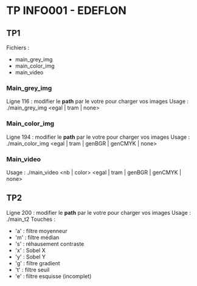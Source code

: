 # TP INFO001 - EDEFLON

## TP1

Fichiers : 
- main_grey_img
- main_color_img
- main_video

### Main_grey_img

Ligne 116 : modifier le **path** par le votre pour charger vos images
Usage : ./main_grey_img <nom-fichier-image> <egal | tram | none>
  
### Main_color_img
  
Ligne 194 : modifier le **path** par le votre pour charger vos images
Usage : ./main_color_img <nom-fichier-image> <egal | tram | genBGR | genCMYK | none>
  
### Main_video
  
Usage : ./main_video <nb | color> <egal | tram | genBGR | genCMYK | none>
  
## TP2

Ligne 200 : modifier le **path** par le votre pour charger vos images
Usage : ./main_t2 <nom-fichier-image>
Touches :
- 'a' : filtre moyenneur
- 'm' : filtre médian
- 's' : réhausement contraste
- 'x' : Sobel X
- 'y' : Sobel Y
- 'g' : filtre gradient
- 't' : filtre seuil
- 'e' : filtre esquisse (incomplet)
